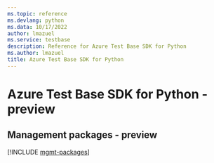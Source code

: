 ```yaml
---
ms.topic: reference
ms.devlang: python
ms.data: 10/17/2022
author: lmazuel
ms.service: testbase
description: Reference for Azure Test Base SDK for Python
ms.author: lmazuel
title: Azure Test Base SDK for Python
---
```

# Azure Test Base SDK for Python - preview

## Management packages - preview
[!INCLUDE [mgmt-packages](test-base-mgmt-index.md)]